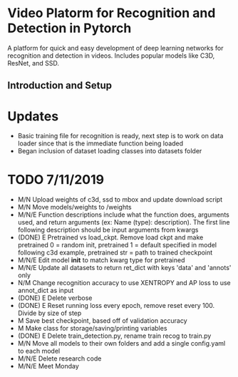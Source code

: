 # Video Platorm for Recognition and Detection in Pytorch

A platform for quick and easy development of deep learning networks for recognition and detection in videos. Includes popular models like C3D, ResNet, and SSD.

## Introduction and Setup


# Updates
- Basic training file for recognition is ready, next step is to work on data loader since that is the immediate function being loaded
- Began inclusion of dataset loading classes into datasets folder


# TODO 7/11/2019
* M/N Upload weights of c3d, ssd to mbox and update download script
* M/N Move models/weights to /weights
* M/N/E Function descriptions include what the function does, arguments used, and return arguments (ex: Name (type): description). The first line following description should be input arguments from kwargs
* (DONE) E Pretrained vs load\_ckpt. Remove load ckpt and make pretrained 0 = random init, pretrained 1 = default specified in model following c3d example, pretrained str = path to trained checkpoint
* M/N/E Edit model __init__ to match kwarg type for pretrained
* M/N/E Update all datasets to return ret\_dict with keys 'data' and 'annots' only
* N/M Change recognition accuracy to use XENTROPY and AP loss to use annot\_dict as input
* (DONE) E Delete verbose
* (DONE) E Reset running loss every epoch, remove reset every 100. Divide by size of step
* M Save best checkpoint, based off of validation accuracy
* M Make class for storage/saving/printing variables
* (DONE) E Delete train\_detection.py, rename train recog to train.py
* M/N Move all models to their own folders and add a single config.yaml to each model  
* M/N/E Delete research code
* M/N/E Meet Monday
